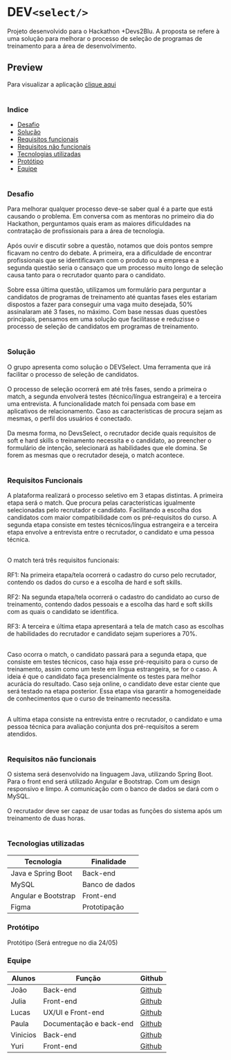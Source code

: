 # DEV```<select/>```

Projeto desenvolvido para o Hackathon +Devs2Blu. 
A proposta se refere à uma solução para melhorar o processo de seleção de programas de treinamento para a área de desenvolvimento. <br/>

## Preview

Para visualizar a aplicação [clique aqui](http://devselect.tech/) <br/> <br/>

### Indice
- <a href="#desafio">Desafio</a>
- <a href="#solucao">Solução</a>
- <a href="#RF">Requisitos funcionais</a>
- <a href="#NF">Requisitos não funcionais</a>
- <a href="#tecnologias">Tecnologias utilizadas</a>
- <a href="#protótipo">Protótipo</a>
- <a href="#equipe">Equipe</a> <br/> <br/>

<h3 id="desafio">Desafio</h3>
Para melhorar qualquer processo deve-se saber qual é a parte que está causando o problema. Em conversa com as mentoras no primeiro dia do Hackathon, perguntamos quais eram as maiores dificuldades na contratação de profissionais para a área de tecnologia. <br/> <br/> Após ouvir e discutir sobre a questão, notamos que dois pontos sempre ficavam no centro do debate. A primeira, era a dificuldade de encontrar profissionais que se identificavam com o produto ou a empresa e a segunda questão seria o cansaço que um processo muito longo de seleção causa tanto para o recrutador quanto para o candidato. <br/> <br/> Sobre essa última questão, utilizamos um formulário para perguntar a candidatos de programas de treinamento até quantas fases eles estariam dispostos a fazer para conseguir uma vaga muito desejada, 50% assinalaram até 3 fases, no máximo. 
Com base nessas duas questões principais, pensamos em uma solução que facilitasse e reduzisse o processo de seleção de candidatos em programas de treinamento.<br/> <br/>

<h3 id="solucao">Solução</h3>
O grupo apresenta como solução o DEVSelect. Uma ferramenta que irá facilitar o processo de seleção de candidatos. <br/> <br/>
O processo de seleção ocorrerá em até três fases, sendo a primeira o match, a segunda envolverá testes (técnico/língua estrangeira) e a terceira uma entrevista. 
A funcionalidade match foi pensada com base em aplicativos de relacionamento. Caso as características de procura sejam as mesmas, o perfil dos usuários é conectado. <br/> <br/> Da mesma forma, no DevsSelect, o recrutador decide quais requisitos de soft e hard skills o treinamento necessita e o candidato, ao preencher o formulário de intenção, selecionará as habilidades que ele domina. Se forem as mesmas que o recrutador deseja, o match acontece. <br/> <br/>

<h3 id="RF">Requisitos Funcionais</h3>
A plataforma realizará o processo seletivo em 3 etapas distintas. A primeira etapa será o match. Que procura pelas características igualmente selecionadas pelo recrutador e candidato. Facilitando a escolha dos candidatos com maior compatibilidade com os pré-requisitos do curso. A segunda etapa consiste em testes técnicos/língua estrangeira e a terceira etapa envolve a entrevista entre o recrutador, o candidato e uma pessoa técnica. <br/> <br/>

O match terá três requisitos funcionais: <br/> <br/>
RF1: Na primeira etapa/tela ocorrerá o cadastro do curso pelo recrutador, contendo os dados do curso e a escolha de hard e soft skills. <br/> <br/>
RF2: Na segunda etapa/tela ocorrerá o cadastro do candidato ao curso de treinamento, contendo dados pessoais e a escolha das hard e soft skills com as quais o candidato se identifica. <br/> <br/>
RF3: A terceira e última etapa apresentará a tela de match caso as escolhas de habilidades do recrutador e candidato sejam superiores a 70%. <br/> <br/>

Caso ocorra o match, o candidato passará para a segunda etapa, que consiste em testes técnicos, caso haja esse pré-requisito para o curso de treinamento, assim como um teste em língua estrangeira, se for o caso. A ideia é que o candidato faça presencialmente os testes para melhor acurácia do resultado. Caso seja online, o candidato deve estar ciente que será testado na etapa posterior. Essa etapa visa garantir a homogeneidade de conhecimentos que o curso de treinamento necessita. <br/> <br/>

A ultima etapa consiste na entrevista entre o recrutador, o candidato e uma pessoa técnica para avaliação conjunta dos pré-requisitos a serem atendidos. <br/> <br/>

<h3 id="NF">Requisitos não funcionais</h3>
O sistema será desenvolvido na linguagem Java, utilizando Spring Boot. Para o front end será utilizado Angular e Bootstrap. Com um design responsivo e limpo.
A comunicação com o banco de dados se dará com o MySQL. <br/> <br/>
O recrutador deve ser capaz de usar todas as funções do sistema após um treinamento de duas horas. <br/> <br/>

<h3 id="tecnologias">Tecnologias utilizadas</h3>

| Tecnologia                              | Finalidade                |
| --------------------------------------- | ------------------------- |
| Java e Spring Boot                      | Back-end                  |
| MySQL                                   | Banco de dados            |
| Angular e Bootstrap                     | Front-end                 |
| Figma                                   | Prototipação                 |


<h3 id="prototipo">Protótipo</h3>
Protótipo (Será entregue no dia 24/05)

 <h3 id="equipe">Equipe</h3>

| Alunos                              | Função                      |  Github                                       | 
| ----------------------------------- | --------------------------- | --------------------------------------------- |
| João                                | Back-end                    | [Github](https://github.com/JoaoRudolf)       |
| Julia                               | Front-end                   | [Github](https://github.com/JuliaJPereira)    |
| Lucas                               | UX/UI e Front-end           | [Github](https://github.com/chavesluucas)     |
| Paula                               | Documentação e back-end    | [Github](https://github.com/Paula-Adriana)    |
| Vinicios                            | Back-end                    | [Github](https://github.com/vinicios-tribess) |
| Yuri                                |  Front-end                  | [Github](https://github.com/yurikb)           |
